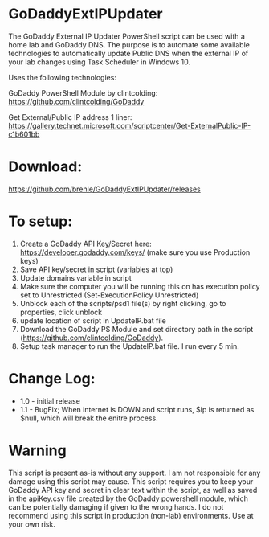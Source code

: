 # GoDaddyExtIPUpdater
The GoDaddy External IP Updater PowerShell script can be used with a home lab and GoDaddy DNS.  The purpose is to automate some available technologies to automatically update Public DNS when the external IP of your lab changes using Task Scheduler in Windows 10.

Uses the following technologies:

GoDaddy PowerShell Module by clintcolding: https://github.com/clintcolding/GoDaddy

Get External/Public IP address 1 liner: https://gallery.technet.microsoft.com/scriptcenter/Get-ExternalPublic-IP-c1b601bb

# Download:

https://github.com/brenle/GoDaddyExtIPUpdater/releases

# To setup:

1) Create a GoDaddy API Key/Secret here: https://developer.godaddy.com/keys/ (make sure you use Production keys)
2) Save API key/secret in script (variables at top)
3) Update domains variable in script
4) Make sure the computer you will be running this on has execution policy set to Unrestricted (Set-ExecutionPolicy Unrestricted)
5) Unblock each of the scripts/psd1 file(s) by right clicking, go to properties, click unblock
6) update location of script in UpdateIP.bat file
7) Download the GoDaddy PS Module and set directory path in the script (https://github.com/clintcolding/GoDaddy).
8) Setup task manager to run the UpdateIP.bat file. I run every 5 min.

# Change Log:

- 1.0 - initial release
- 1.1 - BugFix; When internet is DOWN and script runs, $ip is returned as $null, which will break the enitre process.

# Warning
This script is present as-is without any support.  I am not responsible for any damage using this script may cause.  This script requires you to keep your GoDaddy API key and secret in clear text within the script, as well as saved in the apiKey.csv file created by the GoDaddy powershell module, which can be potentially damaging if given to the wrong hands.  I do not recommend using this script in production (non-lab) environments. Use at your own risk.